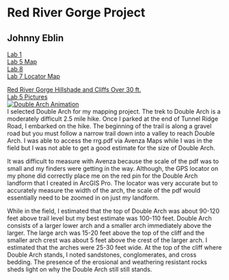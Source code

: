 # Red River Gorge Project
## Johnny Eblin
[Lab 1](https://jseb223.github.io/rrg/lab-01/) <br />
[Lab 5 Map](https://github.com/jseb223/rrg/blob/master/rrg.pdf) <br />
[Lab 8](https://jseb223.github.io/rrg/lab-09(Lab8Webpage)/) <br />
[Lab 7 Locator Map](https://github.com/jseb223/rrg/blob/master/Double_Arch_Layout_Cliffs_40ft_72dpi.jpg) <br />

[Red River Gorge Hillshade and Cliffs Over 30 ft.](https://github.com/jseb223/rrg/blob/master/Layout.jpg) <br />
[Lab 5 Pictures](https://github.com/jseb223/rrg/tree/master/Field_Trip_Pictures(Lab5)) <br />
[![Double Arch Animation](http://img.youtube.com/vi/w7gxTa23bew/0.jpg)](https://www.youtube.com/watch?v=w7gxTa23bew) <br />
I selected Double Arch for my mapping project. The trek to Double Arch is a moderately difficult 2.5 mile hike. Once I parked at the end of Tunnel Ridge Road, I embarked on the hike. The beginning of the trail is along a gravel road but you must follow a narrow trail down into a valley to reach Double Arch. I was able to access the rrg.pdf via Avenza Maps while I was in the field but I was not able to get a good estimate for the size of Double Arch. <br />

It was difficult to measure with Avenza because the scale of the pdf was to small and my finders were getting in the way. Although, the GPS locator on my phone did correctly place me on the red pin for the Double Arch landform that I created in ArcGIS Pro. The locator was very accurate but to accurately measure the width of the arch, the scale of the pdf would essentially need to be zoomed in on just my landform. <br />

While in the field, I estimated that the top of Double Arch was about 90-120 feet above trail level but my best estimate was 100-110 feet. Double Arch consists of a larger lower arch and a smaller arch immediately above the larger. The large arch was 15-20 feet above the top of the cliff and the smaller arch crest was about 5 feet above the crest of the larger arch. I estimated that the arches were 25-30 feet wide. At the top of the cliff where Double Arch stands, I noted sandstones, conglomerates, and cross bedding. The presence of the erosional and weathering resistant rocks sheds light on why the Double Arch still still stands.